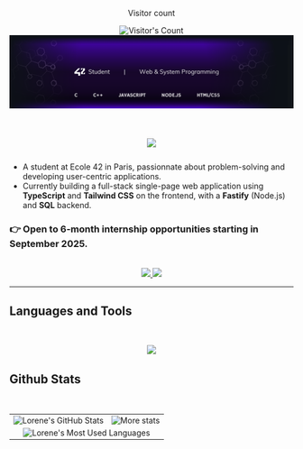 <div align="center"> 
  <p>Visitor count</p>
  <img src="https://profile-counter.glitch.me/lorene-k/count.svg" alt="Visitor's Count" />
</div>

<img src="https://raw.githubusercontent.com/lorene-k/lorene-k/main/banner.png" alt="Lorene.k banner image" />

<h1 align="center">
    <img src="https://readme-typing-svg.herokuapp.com/?font=Futura&size=48&center=true&vCenter=true&width=500&height=70&color=8839ff&duration=4000&lines=Hi+There!+👋;+I'm+Lorene!;" />
</h1>

- A student at Ecole 42 in Paris, passionnate about problem-solving and developing user-centric applications.
- Currently building a full-stack single-page web application using **TypeScript** and **Tailwind CSS** on the frontend, with a **Fastify** (Node.js) and **SQL** backend.
 
### 👉 Open to 6-month internship opportunities starting in September 2025.
<br>
<div align="center">
  <a href="mailto:lorene.khalifa1@gmail.com">
    <img src="https://img.shields.io/badge/Gmail-333333?style=for-the-badge&logo=gmail&logoColor=red" />
  </a>
  <a href="https://linkedin.com/in/lorene-khalifa" target="_blank">
    <img src="https://img.shields.io/badge/LinkedIn-0077B5?style=for-the-badge&logo=linkedin&logoColor=white" target="_blank" />
  </a>
</div>

<hr>

## Languages and Tools
<br>
<p align="center">
  <img src="https://skillicons.dev/icons?i=c,cpp,html,css,tailwind,js,ts,nodejs,docker,bash,git,figma" />
</p>

## Github Stats
<br>
<div align="center">
  <table>
    <tr>
      <td>
        <img height="200" src="https://github-readme-stats.vercel.app/api?username=lorene-k&theme=transparent&hide_border=true&count_private=true&show_icons=true&rank_icon=github&locale=en" alt="Lorene's GitHub Stats" />
      </td>
      <td>
        <img height="200" src="https://github-readme-streak-stats.herokuapp.com/?user=lorene-k&theme=transparent&hide_border=true&count_private=true&border_radius=10&locale=en" alt="More stats" />
      </td>
    </tr>
    <tr>
      <td colspan="2" align="center">
        <img width="420" src="https://github-readme-stats.vercel.app/api/top-langs?username=lorene-k&theme=transparent&hide_border=true&layout=donut&hide=css&langs_count=8&border_radius=10&show_icons=true&locale=en" alt="Lorene's Most Used Languages" />
      </td>
    </tr>
  </table>
</div>
